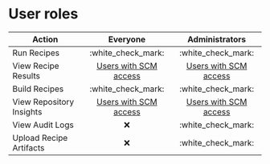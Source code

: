 # User roles

| Action                   |       Everyone       |    Administrators    |
| ------------------------ | :------------------: | :------------------: |
| Run Recipes              | :white\_check\_mark: | :white\_check\_mark: |
| View Recipe Results      | [Users with SCM access](https://docs.moderne.io/architecture-readme/flow#integrating-with-scms) | [Users with SCM access](https://docs.moderne.io/architecture-readme/flow#integrating-with-scms)  |
| Build Recipes            | :white\_check\_mark: | :white\_check\_mark: |
| View Repository Insights | [Users with SCM access](https://docs.moderne.io/architecture-readme/flow#integrating-with-scms) | [Users with SCM access](https://docs.moderne.io/architecture-readme/flow#integrating-with-scms) |
| View Audit Logs          |          :x:         | :white\_check\_mark: |
| Upload Recipe Artifacts  |          :x:         | :white\_check\_mark: |
